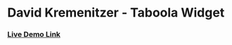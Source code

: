 # David Kremenitzer - Taboola Widget
### [Live Demo Link](https://davidkrem.github.io/Kremenitzer-Widget)
